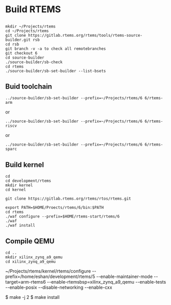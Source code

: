 # Build RTEMS

## 

    mkdir ~/Projects/rtems
    cd ~/Projects/rtems
    git clone https://gitlab.rtems.org/rtems/tools/rtems-source-builder.git rsb
    cd rsb
    git branch -v -a to check all remotebranches
    git checkout 6
    cd source-builder
    ./source-builder/sb-check
    cd rtems
    ./source-builder/sb-set-builder --list-bsets

## Buid toolchain

    ../source-builder/sb-set-builder --prefix=~/Projects/rtems/6 6/rtems-arm
    
or

    ../source-builder/sb-set-builder --prefix=~/Projects/rtems/6 6/rtems-riscv
    
or

    ../source-builder/sb-set-builder --prefix=~/Projects/rtems/6 6/rtems-sparc

## Build kernel

    cd
    cd development/rtems
    mkdir kernel
    cd kernel

    git clone https://gitlab.rtems.org/rtems/rtos/rtems.git
    
    export PATH=$HOME/Proects/rtems/6/bin:$PATH 
    cd rtems
    ./waf configure --prefix=$HOME/rtems-start/rtems/6
    ./waf
    ./waf install

## Compile QEMU

    cd ..
    mkdir xilinx_zynq_a9_qemu
    cd xilinx_zynq_a9_qemu

~/Projects/rtems/kernel/rtems/configure --prefix=/home/eshan/development/rtems/5 --enable-maintainer-mode --target=arm-rtems6 --enable-rtemsbsp=xilinx_zynq_a9_qemu --enable-tests --enable-posix --disable-networking --enable-cxx

$ make -j 2
$ make install
